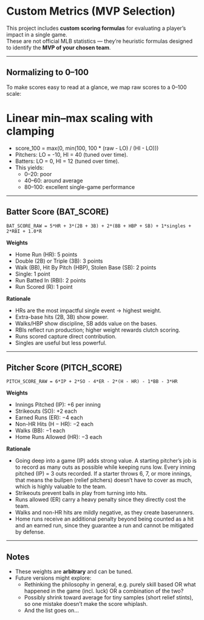 # Custom Metrics (MVP Selection)

This project includes **custom scoring formulas** for evaluating a player’s impact in a single game.  
These are not official MLB statistics — they’re heuristic formulas designed to identify the **MVP of your chosen team**.

---

## Normalizing to 0–100

To make scores easy to read at a glance, we map raw scores to a 0–100 scale:

# Linear min–max scaling with clamping

- score_100 = max(0, min(100, 100 \* (raw - LO) / (HI - LO)))
- Pitchers: LO = -10, HI = 40 (tuned over time).
- Batters: LO = 0, HI = 12 (tuned over time).
- This yields:
  - 0–20: poor
  - 40–60: around average
  - 80–100: excellent single-game performance

---

## Batter Score (BAT_SCORE)

```
BAT_SCORE_RAW = 5*HR + 3*(2B + 3B) + 2*(BB + HBP + SB) + 1*singles + 2*RBI + 1.0*R
```

**Weights**

- Home Run (HR): 5 points
- Double (2B) or Triple (3B): 3 points
- Walk (BB), Hit By Pitch (HBP), Stolen Base (SB): 2 points
- Single: 1 point
- Run Batted In (RBI): 2 points
- Run Scored (R): 1 point

**Rationale**

- HRs are the most impactful single event → highest weight.
- Extra-base hits (2B, 3B) show power.
- Walks/HBP show discipline, SB adds value on the bases.
- RBIs reflect run production; higher weight rewards clutch scoring.
- Runs scored capture direct contribution.
- Singles are useful but less powerful.

---

## Pitcher Score (PITCH_SCORE)

```
PITCH_SCORE_RAW = 6*IP + 2*SO - 4*ER - 2*(H - HR) - 1*BB - 3*HR
```

**Weights**

- Innings Pitched (IP): +6 per inning
- Strikeouts (SO): +2 each
- Earned Runs (ER): −4 each
- Non-HR Hits (H − HR): −2 each
- Walks (BB): −1 each
- Home Runs Allowed (HR): −3 each

**Rationale**

- Going deep into a game (IP) adds strong value. A starting pitcher’s job is to record as many outs as possible while keeping runs low. Every inning pitched (IP) = 3 outs recorded. If a starter throws 6, 7, or more innings, that means the bullpen (relief pitchers) doesn’t have to cover as much, which is highly valuable to the team.
- Strikeouts prevent balls in play from turning into hits.
- Runs allowed (ER) carry a heavy penalty since they directly cost the team.
- Walks and non-HR hits are mildly negative, as they create baserunners.
- Home runs receive an additional penalty beyond being counted as a hit and an earned run, since they guarantee a run and cannot be mitigated by defense.

---

## Notes

- These weights are **arbitrary** and can be tuned.
- Future versions might explore:
  - Rethinking the philosophy in general, e.g. purely skill based OR what happened in the game (incl. luck) OR a combination of the two?
  - Possibly shrink toward average for tiny samples (short relief stints), so one mistake doesn’t make the score whiplash.
  - And the list goes on...
